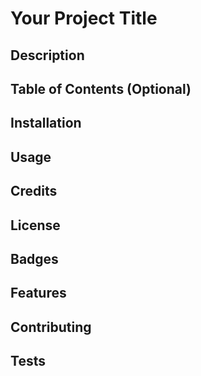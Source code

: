 # Your Project Title

## Description

## Table of Contents (Optional)

## Installation

## Usage

## Credits

## License

## Badges

## Features

## Contributing

## Tests
